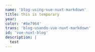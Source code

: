 ```yaml
---
name: 'blog-using-vue-nuxt-markdown'
title: this is temporary
year: 
color: '#8e7964'
trans: 'blog-usando-vue-nuxt-markdown'
id: 'vue-nuxt-blog'
description: |
  test
---
```




